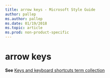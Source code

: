 ```yaml
---
title: arrow keys - Microsoft Style Guide
author: pallep
ms.author: pallep
ms.date: 01/19/2018
ms.topic: article
ms.prod: non-product-specific
---
```


# arrow keys

**See** [Keys and keyboard shortcuts term collection](/a-to-z/term-collections/keys-keyboard-shortcuts.md)
